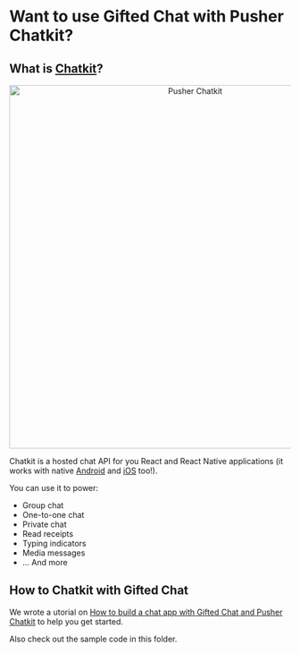 # Want to use Gifted Chat with Pusher Chatkit?

## What is [Chatkit](https://pusher.com/chatkit?utm_source=github&utm_campaign=react-native-gifted-chat-sponsorship)?

<p align="center">
  <a href="https://pusher.com/chatkit?utm_source=github&utm_campaign=react-native-gifted-chat-sponsorship">
	<img width="650" src="https://github.com/bookercodes/react-native-gifted-chat/blob/master/media/chatit-banner.png?raw=true" alt="Pusher Chatkit"></a>
</p>

Chatkit is a hosted chat API for you React and React Native applications (it works with native [Android](https://docs.pusher.com/chatkit/reference/android?utm_source=github&utm_campaign=react-native-gifted-chat-sponsorship) and [iOS](https://docs.pusher.com/chatkit/reference/swift?utm_source=github&utm_campaign=react-native-gifted-chat-sponsorship) too!).

You can use it to power:

* Group chat
* One-to-one chat
* Private chat
* Read receipts
* Typing indicators
* Media messages
* ... And more

## How to Chatkit with Gifted Chat

We wrote a utorial on [How to build a chat app with Gifted Chat and Pusher Chatkit](https://pusher.com/tutorials/chat-app-react-native-gifted-chat) to help you get started.

Also check out the sample code in this folder.
